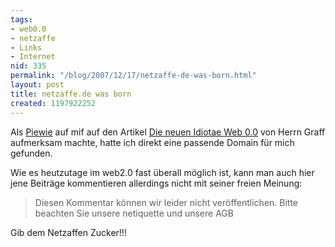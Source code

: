 ```yaml
---
tags:
- web0.0
- netzaffe
- Links
- Internet
nid: 335
permalink: "/blog/2007/12/17/netzaffe-de-was-born.html"
layout: post
title: netzaffe.de was born
created: 1197922252
---
```

<p>Als <a href="http://www.linux-piewie.de.tf">Piewie</a> auf mif auf den Artikel <a href="http://www.sueddeutsche.de/computer/artikel/211/146869/">Die neuen Idiotae Web 0.0</a> von Herrn Graff aufmerksam machte, hatte ich direkt eine passende Domain f&uuml;r mich gefunden. </p>
<p>Wie es heutzutage im web2.0 fast &uuml;berall m&ouml;glich ist, kann man auch hier jene Beitr&auml;ge kommentieren allerdings nicht mit seiner freien Meinung:</p>  
<blockquote>
Diesen Kommentar k&ouml;nnen wir leider nicht ver&ouml;ffentlichen. Bitte beachten Sie unsere netiquette und unsere AGB
</blockquote>
<p>Gib dem Netzaffen Zucker!!!</p><!--break-->
